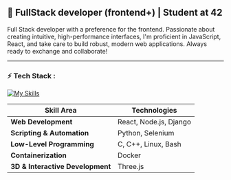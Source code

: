 ## 🚀 FullStack developer (frontend+) | Student at **42**
Full Stack developer with a preference for the frontend. Passionate about creating intuitive, high-performance interfaces, I'm proficient in JavaScript, React, and take care to build robust, modern web applications. Always ready to exchange and collaborate!

---------------------------------------------------------

### ⚡️ Tech Stack :

[![My Skills](https://skillicons.dev/icons?i=docker,react,threejs,nodejs,django,c,cpp,python,selenium)](https://skillicons.dev)


| **Skill Area**                   | **Technologies**                                             |
|----------------------------------|--------------------------------------------------------------|
| **Web Development**              | React, Node.js, Django                                       |
| **Scripting & Automation**       | Python, Selenium                                             |
| **Low-Level Programming**        | C, C++, Linux, Bash                                          |
| **Containerization**             | Docker                                                       |
| **3D & Interactive Development** | Three.js                                                     |
